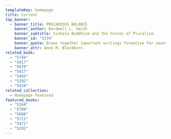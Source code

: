 ```yaml
---
templateKey: homepage
title: Current
top_banner:
  - banner_title: PRECARIOUS BALANCE
    banner_author: Bardwell L. Smith
    banner_subtitle: Sinhala Buddhism and the Forces of Pluralism
    banner_id: "5174"
    banner_quote: Draws together important writings formative for several fields
    banner_attr: Anne M. Blackburn
related_book:
  - "5744"
  - "5617"
  - "5679"
  - "5417"
  - "5493"
  - "5292"
  - "5410"
related_collection:
  - Homepage Featured
featured_books:
  - "5264"
  - "5799"
  - "5668"
  - "5711"
  - "5471"
  - "5292"
---
```

